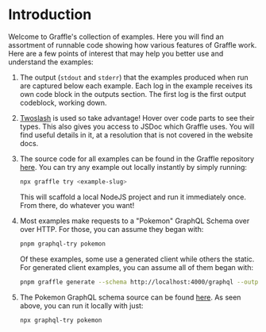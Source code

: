 # Introduction

Welcome to Graffle's collection of examples. Here you will find an assortment of runnable code showing how various features of Graffle work. Here are a few points of interest that may help you better use and understand the examples:

1. The output (`stdout` and `stderr`) that the examples produced when run are captured below each example. Each log in the example receives its own code block in the outputs section. The first log is the first output codeblock, working down.

2. [Twoslash](https://twoslash.netlify.app) is used so take advantage! Hover over code parts to see their types. This also gives you access to JSDoc which Graffle uses. You will find useful details in it, at a resolution that is not covered in the website docs.

3. The source code for all examples can be found in the Graffle repository [here](https://github.com/jasonkuhrt/graffle/tree/main/examples). You can try any example out locally instantly by simply running:

   ```sh
   npx graffle try <example-slug>
   ```

   This will scaffold a local NodeJS project and run it immediately once. From there, do whatever you want!

4. Most examples make requests to a "Pokemon" GraphQL Schema over over HTTP. For those, you can assume they began with:

   ```sh
   pnpm graphql-try pokemon
   ```

   Of these examples, some use a generated client while others the static. For generated client examples, you can assume all of them began with:

   ```sh
   pnpm graffle generate --schema http://localhost:4000/graphql --output ./pokemon
   ```

5. The Pokemon GraphQL schema source can be found [here](https://github.com/jasonkuhrt/graphql-try/tree/main/schemas/pokemon). As seen above, you can run it locally with just:

   ```sh
   npx graphql-try pokemon
   ```
